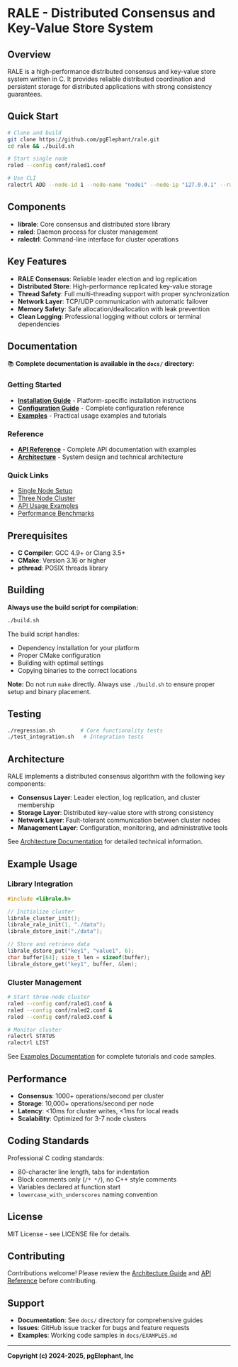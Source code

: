 # RALE - Distributed Consensus and Key-Value Store System

## Overview

RALE is a high-performance distributed consensus and key-value store system written in C. It provides reliable distributed coordination and persistent storage for distributed applications with strong consistency guarantees.

## Quick Start

```bash
# Clone and build
git clone https://github.com/pgElephant/rale.git
cd rale && ./build.sh

# Start single node
raled --config conf/raled1.conf

# Use CLI
ralectrl ADD --node-id 1 --node-name "node1" --node-ip "127.0.0.1" --rale-port 7400 --dstore-port 7401
```

## Components

- **librale**: Core consensus and distributed store library
- **raled**: Daemon process for cluster management  
- **ralectrl**: Command-line interface for cluster operations

## Key Features

- **RALE Consensus**: Reliable leader election and log replication
- **Distributed Store**: High-performance replicated key-value storage
- **Thread Safety**: Full multi-threading support with proper synchronization
- **Network Layer**: TCP/UDP communication with automatic failover
- **Memory Safety**: Safe allocation/deallocation with leak prevention
- **Clean Logging**: Professional logging without colors or terminal dependencies

## Documentation

📚 **Complete documentation is available in the `docs/` directory:**

### Getting Started
- **[Installation Guide](docs/INSTALLATION.md)** - Platform-specific installation instructions
- **[Configuration Guide](docs/CONFIGURATION.md)** - Complete configuration reference
- **[Examples](docs/EXAMPLES.md)** - Practical usage examples and tutorials

### Reference
- **[API Reference](docs/API_REFERENCE.md)** - Complete API documentation with examples
- **[Architecture](docs/ARCHITECTURE.md)** - System design and technical architecture

### Quick Links
- [Single Node Setup](docs/EXAMPLES.md#hello-world---single-node)
- [Three Node Cluster](docs/EXAMPLES.md#three-node-cluster-setup)  
- [API Usage Examples](docs/EXAMPLES.md#basic-examples)
- [Performance Benchmarks](docs/EXAMPLES.md#benchmark-tool)

## Prerequisites

- **C Compiler**: GCC 4.9+ or Clang 3.5+
- **CMake**: Version 3.16 or higher
- **pthread**: POSIX threads library

## Building

**Always use the build script for compilation:**

```bash
./build.sh
```

The build script handles:
- Dependency installation for your platform
- Proper CMake configuration
- Building with optimal settings
- Copying binaries to the correct locations

**Note:** Do not run `make` directly. Always use `./build.sh` to ensure proper setup and binary placement.

## Testing

```bash
./regression.sh        # Core functionality tests
./test_integration.sh   # Integration tests
```

## Architecture

RALE implements a distributed consensus algorithm with the following key components:

- **Consensus Layer**: Leader election, log replication, and cluster membership
- **Storage Layer**: Distributed key-value store with strong consistency
- **Network Layer**: Fault-tolerant communication between cluster nodes
- **Management Layer**: Configuration, monitoring, and administrative tools

See [Architecture Documentation](docs/ARCHITECTURE.md) for detailed technical information.

## Example Usage

### Library Integration
```c
#include <librale.h>

// Initialize cluster
librale_cluster_init();
librale_rale_init(1, "./data");
librale_dstore_init("./data");

// Store and retrieve data
librale_dstore_put("key1", "value1", 6);
char buffer[64]; size_t len = sizeof(buffer);
librale_dstore_get("key1", buffer, &len);
```

### Cluster Management
```bash
# Start three-node cluster
raled --config conf/raled1.conf &
raled --config conf/raled2.conf &  
raled --config conf/raled3.conf &

# Monitor cluster
ralectrl STATUS
ralectrl LIST
```

See [Examples Documentation](docs/EXAMPLES.md) for complete tutorials and code samples.

## Performance

- **Consensus**: 1000+ operations/second per cluster
- **Storage**: 10,000+ operations/second per node  
- **Latency**: <10ms for cluster writes, <1ms for local reads
- **Scalability**: Optimized for 3-7 node clusters

## Coding Standards

Professional C coding standards:
- 80-character line length, tabs for indentation
- Block comments only (`/* */`), no C++ style comments
- Variables declared at function start
- `lowercase_with_underscores` naming convention

## License

MIT License - see LICENSE file for details.

## Contributing

Contributions welcome! Please review the [Architecture Guide](docs/ARCHITECTURE.md) and [API Reference](docs/API_REFERENCE.md) before contributing.

## Support

- **Documentation**: See `docs/` directory for comprehensive guides
- **Issues**: GitHub issue tracker for bugs and feature requests
- **Examples**: Working code samples in `docs/EXAMPLES.md`

---

**Copyright (c) 2024-2025, pgElephant, Inc**